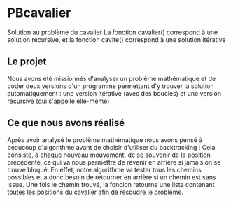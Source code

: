 # PBcavalier
Solution au problème du cavalier
La fonction cavalier() correspond à une solution récursive, et la fonction cavIte() correspond à une solution itérative

## Le projet
Nous avons été missionnés d'analyser un problème mathématique et de coder deux versions d'un programme permettant d'y trouver la solution automatiquement : une version itérative (avec des boucles) et une version récursive (qui s'appelle elle-même)

## Ce que nous avons réalisé
Après avoir analysé le problème mathématique nous avons pensé à beaucoup d'algorithme avant de choisir d'utiliser du backtracking : Cela consiste, à chaque nouveau mouvement, de se souvenir de la position précédente, ce qui va nous permettre de revenir en arrière si jamais on se trouve bloqué. En effet, notre algorithme va tester tous les chemins possibles et a donc besoin de retourner en arrière si un chemin est sans issue. Une fois le chemin trouvé, la foncion retourne une liste contenant toutes les positions du cavalier afin de résoudre le problème.

